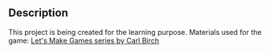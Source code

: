 ## Description
This project is being created for the learning purpose. Materials used for the game: [Let's Make Games series by Carl Birch](https://www.youtube.com/@CarlBirch)
